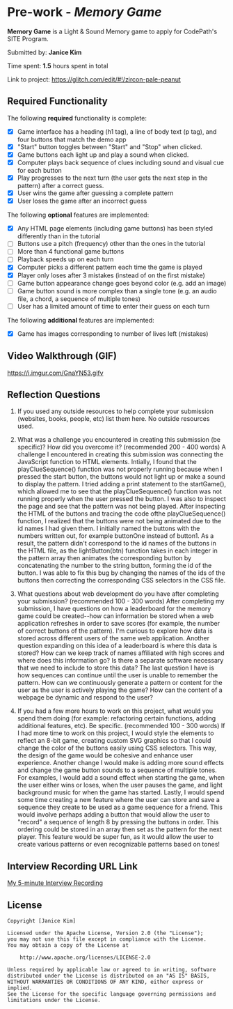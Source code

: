 # Pre-work - *Memory Game*

**Memory Game** is a Light & Sound Memory game to apply for CodePath's SITE Program. 

Submitted by: **Janice Kim**

Time spent: **1.5** hours spent in total

Link to project: https://glitch.com/edit/#!/zircon-pale-peanut

## Required Functionality

The following **required** functionality is complete:

* [X] Game interface has a heading (h1 tag), a line of body text (p tag), and four buttons that match the demo app
* [X] "Start" button toggles between "Start" and "Stop" when clicked. 
* [X] Game buttons each light up and play a sound when clicked. 
* [X] Computer plays back sequence of clues including sound and visual cue for each button
* [X] Play progresses to the next turn (the user gets the next step in the pattern) after a correct guess. 
* [X] User wins the game after guessing a complete pattern
* [X] User loses the game after an incorrect guess

The following **optional** features are implemented:

* [X] Any HTML page elements (including game buttons) has been styled differently than in the tutorial
* [ ] Buttons use a pitch (frequency) other than the ones in the tutorial
* [ ] More than 4 functional game buttons
* [ ] Playback speeds up on each turn
* [X] Computer picks a different pattern each time the game is played
* [X] Player only loses after 3 mistakes (instead of on the first mistake)
* [ ] Game button appearance change goes beyond color (e.g. add an image)
* [ ] Game button sound is more complex than a single tone (e.g. an audio file, a chord, a sequence of multiple tones)
* [ ] User has a limited amount of time to enter their guess on each turn

The following **additional** features are implemented:

- [X] Game has images corresponding to number of lives left (mistakes)

## Video Walkthrough (GIF)
https://i.imgur.com/GnaYN53.gifv

## Reflection Questions
1. If you used any outside resources to help complete your submission (websites, books, people, etc) list them here. 
No outside resources used.

2. What was a challenge you encountered in creating this submission (be specific)? How did you overcome it? (recommended 200 - 400 words) 
A challenge I encountered in creating this submission was connecting the JavaScript function to HTML elements. Intially, I found that the playClueSequence() function was not properly running because when I pressed the start button, the buttons would not light up or make a sound to display the pattern. I tried adding a print statement to the startGame(), which allowed me to see that the playClueSequence() function was not running properly when the user pressed the button. I was also to inspect the page and see that the pattern was not being played. After inspecting the HTML of the buttons and tracing the code ofthe playClueSequence() function, I realized that the buttons were not being animated due to the id names I had given them. I initially named the buttons with the numbers written out, for example buttonOne instead of button1. As a result, the pattern didn't correspond to the id names of the buttons in the HTML file, as the lightButton(btn) function takes in each integer in the pattern array then animates the corresponding button by concatenating the number to the string button, forming the id of the button. I was able to fix this bug by changing the names of the ids of the buttons then correcting the corresponding CSS selectors in the CSS file.

3. What questions about web development do you have after completing your submission? (recommended 100 - 300 words) 
After completing my submission, I have questions on how a leaderboard for the memory game could be created--how can information be stored when a web application refreshes in order to save scores (for example, the number of correct buttons of the pattern). I'm curious to explore how data is stored across different users of the same web application. Another question expanding on this idea of a leaderboard is where this data is stored? How can we keep track of names affiliated with high scores and where does this information go? Is there a separate software necessary that we need to include to store this data? The last question I have is how sequences can continue until the user is unable to remember the pattern. How can we continuously generate a pattern or content for the user as the user is actively playing the game? How can the content of a webpage be dynamic and respond to the user?

4. If you had a few more hours to work on this project, what would you spend them doing (for example: refactoring certain functions, adding additional features, etc). Be specific. (recommended 100 - 300 words) 
If I had more time to work on this project, I would style the elements to reflect an 8-bit game, creating custom SVG graphics so that I could change the color of the buttons easily using CSS selectors. This way, the design of the game would be cohesive and enhance user experience. Another change I would make is adding more sound effects and change the game button sounds to a sequence of multiple tones. For examples, I would add a sound effect when starting the game, when the user either wins or loses, when the user pauses the game, and light background music for when the game has started. Lastly, I would spend some time creating a new feature where the user can store and save a sequence they create to be used as a game sequence for a friend. This would involve perhaps adding a button that would allow the user to "record" a sequence of length 8 by pressing the buttons in order. This ordering could be stored in an array then set as the pattern for the next player. This feature would be super fun, as it would allow the user to create various patterns or even recognizable patterns based on tones!



## Interview Recording URL Link

[My 5-minute Interview Recording](your-link-here)


## License

    Copyright [Janice Kim]

    Licensed under the Apache License, Version 2.0 (the "License");
    you may not use this file except in compliance with the License.
    You may obtain a copy of the License at

        http://www.apache.org/licenses/LICENSE-2.0

    Unless required by applicable law or agreed to in writing, software
    distributed under the License is distributed on an "AS IS" BASIS,
    WITHOUT WARRANTIES OR CONDITIONS OF ANY KIND, either express or implied.
    See the License for the specific language governing permissions and
    limitations under the License.

